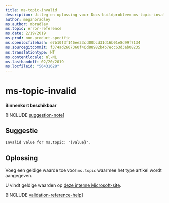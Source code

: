 ```yaml
---
title: ms-topic-invalid
description: Uitleg en oplossing voor Docs-buildprobleem ms-topic-invalid
author: meganbradley
ms.author: mbradley
ms.topic: error-reference
ms.date: 2/19/2019
ms.prod: non-product-specific
ms.openlocfilehash: e7b10f3f146ee33cd00bcd31d16b01e8d99f7134
ms.sourcegitcommit: f374ad2607360f46d88982b4b7ecc63d3ab08235
ms.translationtype: HT
ms.contentlocale: nl-NL
ms.lasthandoff: 02/20/2019
ms.locfileid: "56431628"
---
```

# <a name="ms-topic-invalid"></a>ms-topic-invalid

**Binnenkort beschikbaar**

[!INCLUDE [suggestion-note](includes/suggestion-note.md)]

## <a name="suggestion"></a>Suggestie

`Invalid value for ms.topic: '{value}'.`

## <a name="resolution"></a>Oplossing

Voeg een geldige waarde toe voor `ms.topic` waarmee het type artikel wordt aangegeven.

U vindt geldige waarden op [deze interne Microsoft-site](https://docsmetadatatool.azurewebsites.net/whitelists).

<!--make sure to add this file to your includes folder and verify the path-->
[!INCLUDE [validation-reference-help](includes/validation-reference-help.md)]
